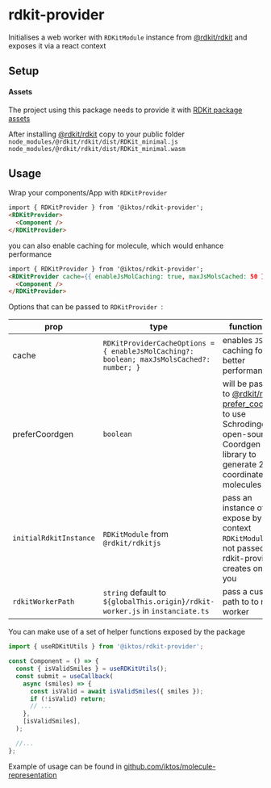 # rdkit-provider

Initialises a web worker with `RDKitModule` instance from [@rdkit/rdkit](https://github.com/rdkit/rdkit-js) and exposes it via a react context

## Setup

#### Assets

The project using this package needs to provide it with [RDKit package assets](https://github.com/rdkit/rdkit/tree/master/Code/MinimalLib#using-the-rdkit-package-assets)

After installing [@rdkit/rdkit](https://github.com/rdkit/rdkit-js) copy to your public folder
`node_modules/@rdkit/rdkit/dist/RDKit_minimal.js` `node_modules/@rdkit/rdkit/dist/RDKit_minimal.wasm`

## Usage

Wrap your components/App with `RDKitProvider`

```html
import { RDKitProvider } from '@iktos/rdkit-provider';
<RDKitProvider>
  <Component />
</RDKitProvider>
```

you can also enable caching for molecule, which would enhance performance

```html
import { RDKitProvider } from '@iktos/rdkit-provider';
<RDKitProvider cache={{ enableJsMolCaching: true, maxJsMolsCached: 50 }}>
  <Component />
</RDKitProvider>
```

Options that can be passed to `RDKitProvider `:

| prop                   | type                                                                                      | functionality                                                                                                                                                                                                                        | required/optional |
| ---------------------- | ----------------------------------------------------------------------------------------- | ------------------------------------------------------------------------------------------------------------------------------------------------------------------------------------------------------------------------------------ | ----------------- |
| cache                  | `RDKitProviderCacheOptions = { enableJsMolCaching?: boolean; maxJsMolsCached?: number; }` | enables `JSMol` caching for better performance                                                                                                                                                                                       | optional          |
| preferCoordgen         | `boolean`                                                                                 | will be passed to [@rdkit/rdkitjs prefer_coordgen](https://docs.rdkitjs.com/interfaces/RDKitModule.html#prefer_coordgen.prefer_coordgen-1) to use Schrodinger’s open-source Coordgen library to generate 2D coordinates of molecules | optional          |
| `initialRdkitInstance` | `RDKitModule` from `@rdkit/rdkitjs`                                                       | pass an instance of to expose by the context `RDKitModule`, if not passed rdkit-provider creates one for you                                                                                                                         | optional          |
| `rdkitWorkerPath`      | `string` default to `${globalThis.origin}/rdkit-worker.js` in `instanciate.ts`            | pass a custom path to to rdkit worker                                                                                                                                                                                                | optional          |

You can make use of a set of helper functions exposed by the package

```js
import { useRDKitUtils } from '@iktos/rdkit-provider';

const Component = () => {
  const { isValidSmiles } = useRDKitUtils();
  const submit = useCallback(
    async (smiles) => {
      const isValid = await isValidSmiles({ smiles });
      if (!isValid) return;
      // ...
    },
    [isValidSmiles],
  );

  //...
};
```

Example of usage can be found in [github.com/iktos/molecule-representation](github.com/iktos/molecule-representation)
